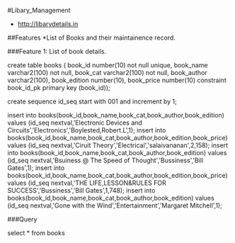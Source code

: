 #Libary_Management
* http://libarydetails.in

##Features
*List of Books and their maintainence record.

###Feature 1: List of book details.

create table books (
book_id number(10) not null unique,
book_name varchar2(100) not null,
book_cat varchar2(100) not null,
book_author varchar2(100),
book_edition number(10),
book_price number(10)
constraint book_id_pk primary key (book_id));

create sequence id_seq start with 001 and increment by 1;

insert into books(book_id,book_name,book_cat,book_author,book_edition) 
values (id_seq nextval,'Electronic Devices and Circuits','Electronics','Boylested,Robert.L',1);
insert into books(book_id,book_name,book_cat,book_author,book_edition,book_price)
values (id_seq nextval,'Ciruit Theory','Electrical','salaivananan',2,158);
insert into books(book_id,book_name,book_cat,book_author,book_edition)
values (id_seq nextval,'Bsuiness @ The Speed of Thought','Bussiness','Bill Gates',1);
insert into books(book_id,book_name,book_cat,book_author,book_edition,book_price)
values (id_seq nextval,'THE LIFE,LESSON&RULES FOR SUCCESS','Bussiness','Bill Gates',1,748);
insert into books(book_id,book_name,book_cat,book_author,book_edition)
values (id_seq nextval,'Gone with the Wind','Entertainment','Margaret Mitchell',1);


###Query

select * from books
